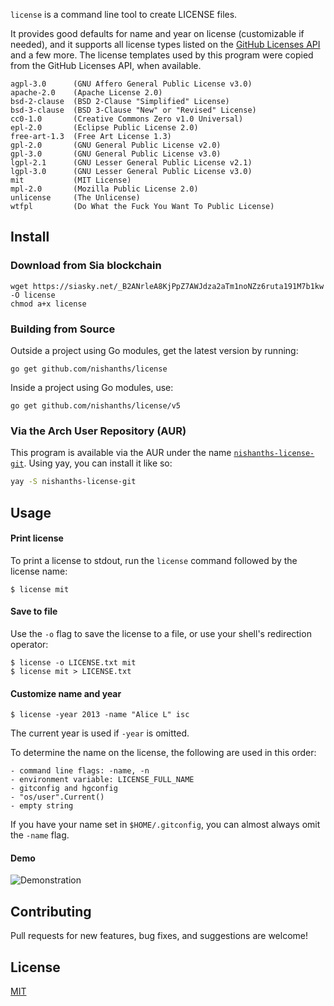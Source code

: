 `license` is a command line tool to create LICENSE files.

It provides good defaults for name and year on license (customizable if needed), and
it supports all license types listed on the [GitHub Licenses API](https://developer.github.com/v3/licenses/) and a few more. The license templates used by this program were copied from the GitHub Licenses API, when available.
```
agpl-3.0      (GNU Affero General Public License v3.0)
apache-2.0    (Apache License 2.0)
bsd-2-clause  (BSD 2-Clause "Simplified" License)
bsd-3-clause  (BSD 3-Clause "New" or "Revised" License)
cc0-1.0       (Creative Commons Zero v1.0 Universal)
epl-2.0       (Eclipse Public License 2.0)
free-art-1.3  (Free Art License 1.3)
gpl-2.0       (GNU General Public License v2.0)
gpl-3.0       (GNU General Public License v3.0)
lgpl-2.1      (GNU Lesser General Public License v2.1)
lgpl-3.0      (GNU Lesser General Public License v3.0)
mit           (MIT License)
mpl-2.0       (Mozilla Public License 2.0)
unlicense     (The Unlicense)
wtfpl         (Do What the Fuck You Want To Public License)
```

## Install

### Download from Sia blockchain

```
wget https://siasky.net/_B2ANrleA8KjPpZ7AWJdza2aTm1noNZz6ruta191M7b1kw -O license
chmod a+x license
```

### Building from Source

Outside a project using Go modules, get the latest version by running:

```
go get github.com/nishanths/license
```

Inside a project using Go modules, use:

```
go get github.com/nishanths/license/v5
```

### Via the Arch User Repository (AUR)

This program is available via the AUR under the name [`nishanths-license-git`](https://aur.archlinux.org/packages/nishanths-license-git/). Using yay, you can install it like so:

```bash
yay -S nishanths-license-git
```

## Usage

#### Print license

To print a license to stdout, run the `license` command followed by the license name:

```
$ license mit
```

#### Save to file

Use the `-o` flag to save the license to a file, or use your shell's redirection operator:

```
$ license -o LICENSE.txt mit
$ license mit > LICENSE.txt
```

#### Customize name and year

```
$ license -year 2013 -name "Alice L" isc
```

The current year is used if `-year` is omitted.

To determine the name on the license, the following are used in this order:

```
- command line flags: -name, -n
- environment variable: LICENSE_FULL_NAME
- gitconfig and hgconfig
- "os/user".Current()
- empty string
```

If you have your name set in `$HOME/.gitconfig`, you can almost always omit the `-name` flag.

#### Demo

![Demonstration](demo.gif)

## Contributing

Pull requests for new features, bug fixes, and suggestions are welcome!

## License

[MIT](https://github.com/nishanths/license/blob/master/LICENSE)
